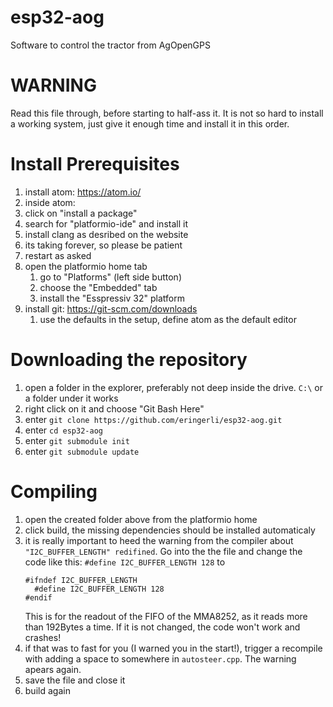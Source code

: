 # esp32-aog
Software to control the tractor from AgOpenGPS

# WARNING
Read this file through, before starting to half-ass it. It is not so hard to install a working system, just give it enough time and install it in this order.

# Install Prerequisites
1. install atom: https://atom.io/
1. inside atom:
  1. click on "install a package"
  1. search for "platformio-ide" and install it
  1. install clang as desribed on the website
  1. its taking forever, so please be patient
  1. restart as asked
  1. open the platformio home tab
     1. go to "Platforms" (left side button)
     1. choose the "Embedded" tab
     1. install the "Esspressiv 32" platform
1. install git: https://git-scm.com/downloads
   1. use the defaults in the setup, define atom as the default editor

# Downloading the repository
1. open a folder in the explorer, preferably not deep inside the drive. `C:\` or a folder under it works
1. right click on it and choose "Git Bash Here"
1. enter `git clone https://github.com/eringerli/esp32-aog.git`
1. enter `cd esp32-aog`
1. enter `git submodule init`
1. enter `git submodule update`

# Compiling
1. open the created folder above from the platformio home
1. click build, the missing dependencies should be installed automaticaly
1. it is really important to heed the warning from the compiler about `"I2C_BUFFER_LENGTH" redifined`. Go into the the file and change the code like this:
    ```#define I2C_BUFFER_LENGTH 128```
  to
    ```
    #ifndef I2C_BUFFER_LENGTH
      #define I2C_BUFFER_LENGTH 128
    #endif
    ```
    This is for the readout of the FIFO of the MMA8252, as it reads more than 192Bytes a time. If it is not changed, the code won't work and crashes!
1. if that was to fast for you (I warned you in the start!), trigger a recompile with adding a space to somewhere in `autosteer.cpp`. The warning apears again.
1. save the file and close it
1. build again
